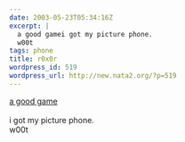 ```yaml
---
date: 2003-05-23T05:34:16Z
excerpt: |
  a good gamei got my picture phone.
  w00t
tags: phone
title: r0x0r
wordpress_id: 519
wordpress_url: http://new.nata2.org/?p=519
---
```


<a href="http://bigideafun.com/penguins/arcade/doom_funnel/default.htm">a good game</a><br/><br/>i got my picture phone.<br/>
w00t
